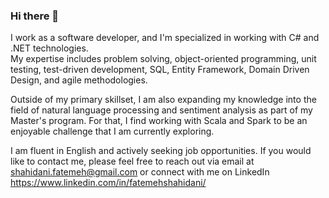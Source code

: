 ### Hi there 👋

<!--
**Gru97/Gru97** is a ✨ _special_ ✨ repository because its `README.md` (this file) appears on your GitHub profile.

Here are some ideas to get you started:

- 🔭 I’m currently working on ...
- 🌱 I’m currently learning ...
- 👯 I’m looking to collaborate on ...
- 🤔 I’m looking for help with ...
- 💬 Ask me about ...
- 📫 How to reach me: ...
- 😄 Pronouns: ...
- ⚡ Fun fact: ...
-->

I work as a software developer, and I'm specialized in working with C# and .NET technologies.    
My expertise includes problem solving, object-oriented programming, unit testing, test-driven development, SQL, Entity Framework, Domain Driven Design, and agile methodologies.   
   
Outside of my primary skillset, I am also expanding my knowledge into the field of natural language processing and sentiment analysis as part of my Master's program. For that, I find working with Scala and Spark to be an enjoyable challenge that I am currently exploring.    
    
I am fluent in English and actively seeking job opportunities. If you would like to contact me, please feel free to reach out via email at shahidani.fatemeh@gmail.com or connect with me on LinkedIn https://www.linkedin.com/in/fatemehshahidani/
